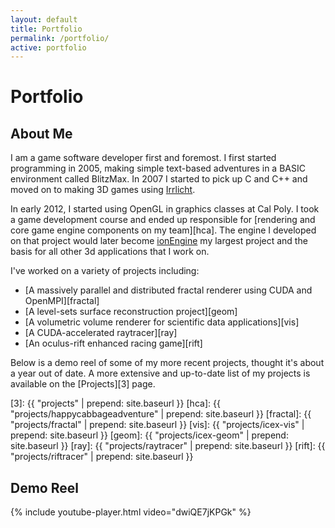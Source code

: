 ```yaml
---
layout: default
title: Portfolio
permalink: /portfolio/
active: portfolio
---
```


# Portfolio

## About Me

I am a game software developer first and foremost. I first started programming in 2005,
making simple text-based adventures in a BASIC environment called BlitzMax. In 2007 I
started to pick up C and C++ and moved on to making 3D games using [Irrlicht][1].

In early 2012, I started using OpenGL in graphics classes at Cal Poly. I took a game
development course and ended up responsible for [rendering and core game engine components
on my team][hca]. The engine I developed on that project would later become [ionEngine][2] my
largest project and the basis for all other 3d applications that I work on.

I've worked on a variety of projects including:

+ [A massively parallel and distributed fractal renderer using CUDA and OpenMPI][fractal]
+ [A level-sets surface reconstruction project][geom]
+ [A volumetric volume renderer for scientific data applications][vis]
+ [A CUDA-accelerated raytracer][ray]
+ [An oculus-rift enhanced racing game][rift]

Below is a demo reel of some of my more recent projects,
thought it's about a year out of
date. A more extensive and up-to-date
list of my projects is available on the [Projects][3] page.

[1]: http://irrlicht.sourceforge.net/
[2]: http://www.ionengine3d.com/
[3]: {{ "projects" | prepend: site.baseurl }}
[hca]: {{ "projects/happycabbageadventure" | prepend: site.baseurl }}
[fractal]: {{ "projects/fractal" | prepend: site.baseurl }}
[vis]: {{ "projects/icex-vis" | prepend: site.baseurl }}
[geom]: {{ "projects/icex-geom" | prepend: site.baseurl }}
[ray]: {{ "projects/raytracer" | prepend: site.baseurl }}
[rift]: {{ "projects/riftracer" | prepend: site.baseurl }}

## Demo Reel

{% include youtube-player.html video="dwiQE7jKPGk" %}
